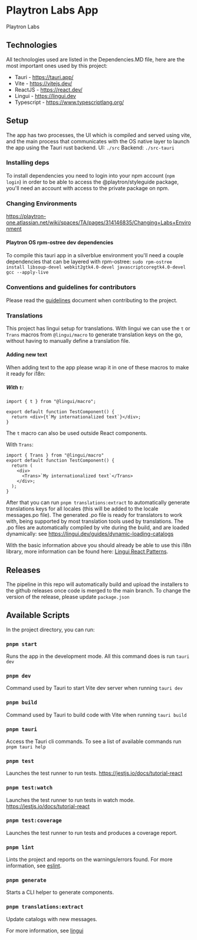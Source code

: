 # Playtron Labs App

Playtron Labs

## Technologies

All technologies used are listed in the Dependencies.MD file, here are the most important ones used by this project:

- Tauri - https://tauri.app/
- Vite - https://vitejs.dev/
- ReactJS - https://react.dev/
- Lingui - https://lingui.dev
- Typescript - https://www.typescriptlang.org/

## Setup

The app has two processes, the UI which is compiled and served using vite, and the main process that communicates with the OS native layer to launch the app using the Tauri rust backend.
UI: `./src`
Backend: `./src-tauri`

### Installing deps

To install dependencies you need to login into your npm account (`npm login`) in order to be able to access the @playtron/styleguide package, you'll need an account with access to the private package on npm.

### Changing Environments

https://playtron-one.atlassian.net/wiki/spaces/TA/pages/314146835/Changing+Labs+Environment

#### Playtron OS rpm-ostree dev dependencies
To compile this tauri app in a silverblue environment you'll need a couple dependencies that can be layered with rpm-ostree:
`sudo rpm-ostree install libsoup-devel webkit2gtk4.0-devel javascriptcoregtk4.0-devel gcc --apply-live`

### Conventions and guidelines for contributors

Please read the [guidelines](./Guidelines.MD) document when contributing to the project.

### Translations

This project has lingui setup for translations.
With lingui we can use the `t` or `Trans` macros from `@lingui/macro` to generate translation keys on the go, without having to manually define a translation file.

#### Adding new text

When adding text to the app please wrap it in one of these macros to make it ready for i18n:

##### With `t`:
```
import { t } from "@lingui/macro";

export default function TestComponent() {
  return <div>{t`My internationalized text`}</div>;
}
```
The `t` macro can also be used outside React components.

With `Trans`: 
```
import { Trans } from "@lingui/macro"
export default function TestComponent() {
  return (
    <div>
      <Trans>`My internationalized text`</Trans> 
    </div>;
  );
}

```

After that you can run `pnpm translations:extract` to automatically generate translations keys for all locales (this will be added to the locale messages.po file). The generated .po file is ready for translators to work with, being supported by most translation tools used by translations.
The .po files are automatically compiled by vite during the build, and are loaded dynamically: see https://lingui.dev/guides/dynamic-loading-catalogs

With the basic information above you should already be able to use this i18n library, more information can be found here: [Lingui React Patterns](https://lingui.dev/tutorials/react-patterns).

## Releases

The pipeline in this repo will automatically build and upload the installers to the github releases once code is merged to the main branch.
To change the version of the release, please update `package.json`

## Available Scripts

In the project directory, you can run:

### `pnpm start`

Runs the app in the development mode.
All this command does is run `tauri dev`

### `pnpm dev`

Command used by Tauri to start Vite dev server when running `tauri dev`

### `pnpm build`

Command used by Tauri to build code with Vite when running `tauri build`

### `pnpm tauri`

Access the Tauri cli commands. To see a list of available commands run `pnpm tauri help`

### `pnpm test`

Launches the test runner to run tests.
https://jestjs.io/docs/tutorial-react

### `pnpm test:watch`

Launches the test runner to run tests in watch mode.
https://jestjs.io/docs/tutorial-react

### `pnpm test:coverage`

Launches the test runner to run tests and produces a coverage report.

### `pnpm lint`

Lints the project and reports on the warnings/errors found.
For more information, see [eslint](https://eslint.org/docs/latest/).

### `pnpm generate`

Starts a CLI helper to generate components.

### `pnpm translations:extract`

Update catalogs with new messages.

For more information, see [lingui](https://lingui.dev/tutorials/cli#extracting-messages)
